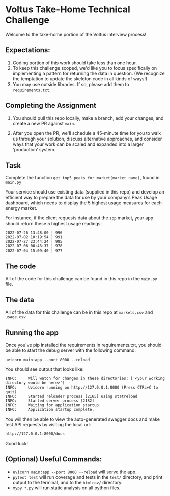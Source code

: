 # Voltus Take-Home Technical Challenge

Welcome to the take-home portion of the Voltus interview process!

## Expectations:
1. Coding portion of this work should take less than one hour.
1. To keep this challenge scoped, we'd like you to focus specifically on implementing a pattern for returning the data in
question. (We recognize the temptation to update the skeleton code in all kinds of ways!)
1. You may use outside libraries.  If so, please add them to `requirements.txt`.

## Completing the Assignment

1. You should pull this repo locally, make a branch, add your changes, and create a new PR against `main`.

1. After you open the PR, we'll schedule a 45-minute time for you to walk us through your solution, discuss alternative approaches, and consider ways that your work can be scaled and expanded into a larger ‘production’ system.

## Task

Complete the function `get_top5_peaks_for_market(market_name)`, found in `main.py`

Your service should use existing data (supplied in this repo) and develop an efficient way to prepare the data for use by your company’s Peak Usage dashboard, which needs to display the 5 highest usage measures for each energy market.

For instance, if the client requests data about the `spp` market, your app should return these 5 highest usage readings:

```
2022-07-26 13:48:00 ┆ 996
2022-07-02 10:19:54 ┆ 991
2022-07-27 23:44:24 ┆ 985
2022-07-06 00:43:37 ┆ 978
2022-07-04 15:09:40 ┆ 977   
```

## The code

All of the code for this challenge can be found in this repo in the `main.py` file.

## The data

All of the data for this challenge can be in this repo at `markets.csv` and `usage.csv`

## Running the app

Once you've pip installed the requirements in requirements.txt, you should be able to start the debug server with the
following command:

```
uvicorn main:app --port 8000 --reload
```

You should see output that looks like:

```
INFO:     Will watch for changes in these directories: ['<your working directory would be here>']
INFO:     Uvicorn running on http://127.0.0.1:8000 (Press CTRL+C to quit)
INFO:     Started reloader process [2165] using statreload
INFO:     Started server process [2182]
INFO:     Waiting for application startup.
INFO:     Application startup complete.
```

You will then be able to view the auto-generated swagger docs and make test API requests by visiting the local url:

```
http://127.0.0.1:8000/docs

```

Good luck!


## (Optional) Useful Commands:

* `uvicorn main:app --port 8000 --reload` will serve the app.
* `pytest test` will run coverage and tests in the `test/` directory, and print output to the terminal, and to the `htmlcov/` directory.
* `mypy *.py` will run static analysis on all python files.